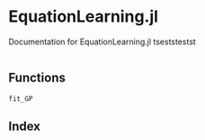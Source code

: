 # EquationLearning.jl

Documentation for EquationLearning.jl
tseststestst
```@contents
``` 

## Functions 

```@docs 
fit_GP
```

## Index
